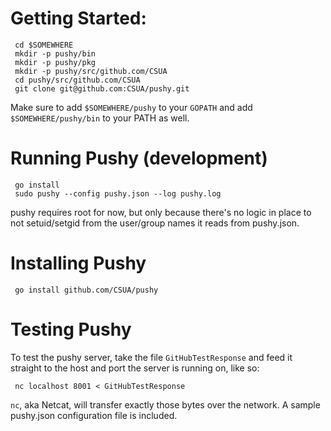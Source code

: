 # Getting Started:
     cd $SOMEWHERE
     mkdir -p pushy/bin
     mkdir -p pushy/pkg
     mkdir -p pushy/src/github.com/CSUA
     cd pushy/src/github.com/CSUA
     git clone git@github.com:CSUA/pushy.git

Make sure to add `$SOMEWHERE/pushy` to your `GOPATH` and add `$SOMEWHERE/pushy/bin` to your PATH as well.

# Running Pushy (development)
     go install
	 sudo pushy --config pushy.json --log pushy.log

pushy requires root for now, but only because there's no logic in place to not setuid/setgid from the user/group names it reads from pushy.json.

# Installing Pushy
     go install github.com/CSUA/pushy

# Testing Pushy
To test the pushy server, take the file `GitHubTestResponse` and feed it straight to the host and port the server is running on, like so:

     nc localhost 8001 < GitHubTestResponse

`nc`, aka Netcat, will transfer exactly those bytes over the network. A sample pushy.json configuration file is included.
